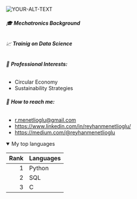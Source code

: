<picture>
 <source media="(prefers-color-scheme: dark)" srcset="https://www.egroup.hu/wp-content/uploads/2021/04/header_vuosikertomus_2018_1600x625_data-analytiikan_kehittaminen.jpg">
 <source media="(prefers-color-scheme: light)"https://www.egroup.hu/wp-content/uploads/2021/04/header_vuosikertomus_2018_1600x625_data-analytiikan_kehittaminen.jpg">
 <img alt="YOUR-ALT-TEXT" src="https://www.egroup.hu/wp-content/uploads/2021/04/header_vuosikertomus_2018_1600x625_data-analytiikan_kehittaminen.jpg">
</picture>

                                                                                                                                                     
###### 🎓 **Mechatronics Background** 

###### 📈 **Trainig on Data Science** 

###### 📑 **Professional Interests:** 
   - Circular Economy 
   - Sustainability Strategies 
   
###### 📧 **How to reach me:** 
   - r.menetlioglu@gmail.com
   - https://www.linkedin.com/in/reyhanmenetlioglu/
   - https://medium.com/@reyhanmenetlioglu
   
<details open>                                                                                                                                                 <summary>My top languages</summary>
   
| Rank | Languages |
|-----:|-----------|
|     1| Python    |
|     2| SQL       |
|     3| C         |

</details>
   
